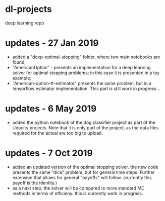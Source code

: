 # dl-projects
deep learning repo

# updates - 27 Jan 2019 
- added a "deep-optimal-stopping" folder, where two main notebooks are found;
- "AmericanOption" - presents an implementation for a deep learning solver for optimal stopping 
  problems; in this case it is presented in a toy example;
- "American-option-tf-estimator" presents the same problem, but in a tensorflow estimator implementation.
  This part is still work in progress...
  
# updates - 6 May 2019
- added the python notebook of the dog classifier project as part of the Udacity projects. Note that
  it is only part of the project, as the data files required for the actual are too big to upload.

# updates - 7 Oct 2019
- added an updated version of the optimal stopping solver. the new code presents the same "dice" problem, but for general time steps. Further extension that allows for general "payoffs" will follow. (currently this payoff is the identity.)
- as a next step, the solver will be compared to more standard MC methods in terms of efficieny. this is currently work in progress.
